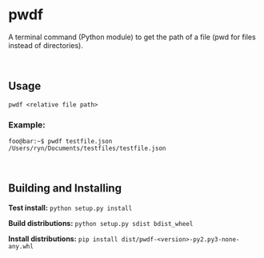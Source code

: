 # pwdf
A terminal command (Python module) to get the path of a file (pwd for files instead of directories).

<br>

## Usage
`pwdf <relative file path>`

### Example:
```shell
foo@bar:~$ pwdf testfile.json
/Users/ryn/Documents/testfiles/testfile.json
```

<br>

## Building and Installing
**Test install:** `python setup.py install`

**Build distributions:** `python setup.py sdist bdist_wheel`

**Install distributions:** `pip install dist/pwdf-<version>-py2.py3-none-any.whl`